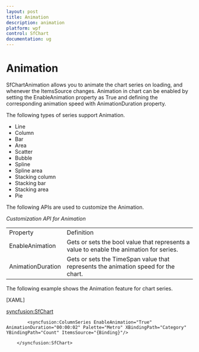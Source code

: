 ```yaml
---
layout: post
title: Animation
description: animation
platform: wpf
control: SfChart
documentation: ug
---
```


# Animation

SfChartAnimation allows you to animate the chart series on loading, and whenever the ItemsSource changes. Animation in chart can be enabled by setting the EnableAnimation property as True and defining the corresponding animation speed with AnimationDuration property.

The following types of series support Animation.

* Line
* Column
* Bar
* Area
* Scatter
* Bubble
* Spline
* Spline area
* Stacking column
* Stacking bar
* Stacking area
* Pie



The following APIs are used to customize the Animation.

_Customization API for Animation_

<table>
<tr>
<td>
Property</td><td>
Definition</td></tr>
<tr>
<td>
EnableAnimation</td><td>
Gets or sets the bool value that represents a value to enable the animation for series.</td></tr>
<tr>
<td>
AnimationDuration</td><td>
Gets or sets the TimeSpan value that represents the animation speed for the chart.</td></tr>
</table>


The following example shows the Animation feature for chart series.

[XAML]



<syncfusion:SfChart>

            <syncfusion:ColumnSeries EnableAnimation="True" AnimationDuration="00:00:02" Palette="Metro" XBindingPath="Category" YBindingPath="Count" ItemsSource="{Binding}"/>

        </syncfusion:SfChart>



